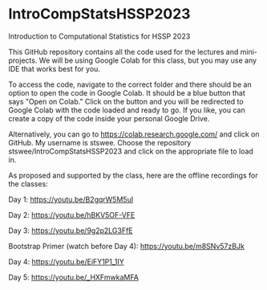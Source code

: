 # IntroCompStatsHSSP2023
Introduction to Computational Statistics for HSSP 2023

This GitHub repository contains all the code used for the lectures and mini-projects. We will be using Google Colab for this class, but you may use any IDE that works best for you. 

To access the code, navigate to the correct folder and there should be an option to open the code in Google Colab. It should be a blue button that says "Open on Colab." Click on the button and you will be redirected to Google Colab with the code loaded and ready to go. If you like, you can create a copy of the code inside your personal Google Drive. 

Alternatively, you can go to https://colab.research.google.com/ and click on GitHub. My username is stswee. Choose the repository stswee/IntroCompStatsHSSP2023 and click on the appropriate file to load in. 

As proposed and supported by the class, here are the offline recordings for the classes:

Day 1: https://youtu.be/B2gqrW5M5uI

Day 2: https://youtu.be/hBKV5OF-VFE

Day 3: https://youtu.be/9g2p2LG3FfE

Bootstrap Primer (watch before Day 4): https://youtu.be/m8SNv57zBJk

Day 4: https://youtu.be/EiFY1P1_1IY

Day 5: https://youtu.be/_HXFmwkaMFA
